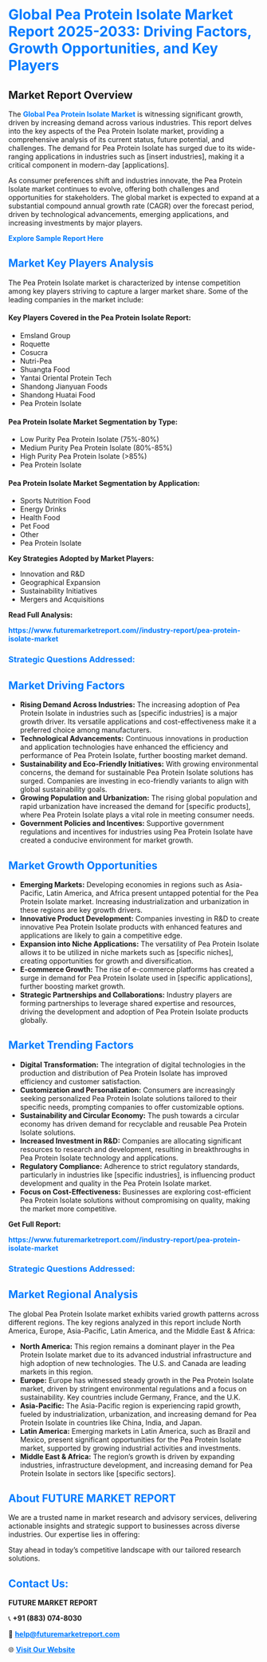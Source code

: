 <h1 style="color: #007BFF;">Global Pea Protein Isolate Market Report 2025-2033: Driving Factors, Growth Opportunities, and Key Players</h1>

<section id="overview">
<h2>Market Report Overview</h2>
<p>The <a href="https://www.futuremarketreport.com//industry-report/pea-protein-isolate-market" style="color: #007BFF; text-decoration: none;"><strong>Global Pea Protein Isolate Market</strong></a> is witnessing significant growth, driven by increasing demand across various industries. This report delves into the key aspects of the Pea Protein Isolate market, providing a comprehensive analysis of its current status, future potential, and challenges. The demand for Pea Protein Isolate has surged due to its wide-ranging applications in industries such as [insert industries], making it a critical component in modern-day [applications].</p>
<p>As consumer preferences shift and industries innovate, the Pea Protein Isolate market continues to evolve, offering both challenges and opportunities for stakeholders. The global market is expected to expand at a substantial compound annual growth rate (CAGR) over the forecast period, driven by technological advancements, emerging applications, and increasing investments by major players.</p>
</section>

<section id="overview">
<p><a href="https://www.futuremarketreport.com//request-sample/reportId=85784" style="color: #007BFF; text-decoration: none;"><strong>Explore Sample Report Here</strong></a></p>
</section>

<section id="key-players">
<h2 style="color: #007BFF;">Market Key Players Analysis</h2>
<p>The Pea Protein Isolate market is characterized by intense competition among key players striving to capture a larger market share. Some of the leading companies in the market include:</p>
<h4>Key Players Covered in the Pea Protein Isolate Report:</h4>
<ul><li>Emsland Group</li><li>Roquette</li><li>Cosucra</li><li>Nutri-Pea</li><li>Shuangta Food</li><li>Yantai Oriental Protein Tech</li><li>Shandong Jianyuan Foods</li><li>Shandong Huatai Food</li><li>Pea Protein Isolate</li></ul>
<h4>Pea Protein Isolate Market Segmentation by Type:</h4>
<ul><li>Low Purity Pea Protein Isolate (75%-80%)</li><li>Medium Purity Pea Protein Isolate (80%-85%)</li><li>High Purity Pea Protein Isolate (&gt;85%)</li><li>Pea Protein Isolate</li></ul>

<h4>Pea Protein Isolate Market Segmentation by Application:</h4>
<ul><li>Sports Nutrition Food</li><li>Energy Drinks</li><li>Health Food</li><li>Pet Food</li><li>Other</li><li>Pea Protein Isolate</li></ul>
<p><strong>Key Strategies Adopted by Market Players:</strong></p>
<ul>
<li>Innovation and R&D</li>
<li>Geographical Expansion</li>
<li>Sustainability Initiatives</li>
<li>Mergers and Acquisitions</li>
</ul>
</section>

<section>
<p><strong>Read Full Analysis: </strong></p><a href="https://www.futuremarketreport.com//industry-report/pea-protein-isolate-market" style="color: #007BFF; text-decoration: none;"><strong>https://www.futuremarketreport.com//industry-report/pea-protein-isolate-market</strong></a>
<h3 style="color: #007BFF;">Strategic Questions Addressed:</h3>
</section>

<section id="driving-factors">
<h2 style="color: #007BFF;">Market Driving Factors</h2>
<ul>
<li><strong>Rising Demand Across Industries:</strong> The increasing adoption of Pea Protein Isolate in industries such as [specific industries] is a major growth driver. Its versatile applications and cost-effectiveness make it a preferred choice among manufacturers.</li>
<li><strong>Technological Advancements:</strong> Continuous innovations in production and application technologies have enhanced the efficiency and performance of Pea Protein Isolate, further boosting market demand.</li>
<li><strong>Sustainability and Eco-Friendly Initiatives:</strong> With growing environmental concerns, the demand for sustainable Pea Protein Isolate solutions has surged. Companies are investing in eco-friendly variants to align with global sustainability goals.</li>
<li><strong>Growing Population and Urbanization:</strong> The rising global population and rapid urbanization have increased the demand for [specific products], where Pea Protein Isolate plays a vital role in meeting consumer needs.</li>
<li><strong>Government Policies and Incentives:</strong> Supportive government regulations and incentives for industries using Pea Protein Isolate have created a conducive environment for market growth.</li>
</ul>
</section>

<section id="growth-opportunities">
<h2 style="color: #007BFF;">Market Growth Opportunities</h2>
<ul>
<li><strong>Emerging Markets:</strong> Developing economies in regions such as Asia-Pacific, Latin America, and Africa present untapped potential for the Pea Protein Isolate market. Increasing industrialization and urbanization in these regions are key growth drivers.</li>
<li><strong>Innovative Product Development:</strong> Companies investing in R&D to create innovative Pea Protein Isolate products with enhanced features and applications are likely to gain a competitive edge.</li>
<li><strong>Expansion into Niche Applications:</strong> The versatility of Pea Protein Isolate allows it to be utilized in niche markets such as [specific niches], creating opportunities for growth and diversification.</li>
<li><strong>E-commerce Growth:</strong> The rise of e-commerce platforms has created a surge in demand for Pea Protein Isolate used in [specific applications], further boosting market growth.</li>
<li><strong>Strategic Partnerships and Collaborations:</strong> Industry players are forming partnerships to leverage shared expertise and resources, driving the development and adoption of Pea Protein Isolate products globally.</li>
</ul>
</section>

<section id="trending-factors">
<h2 style="color: #007BFF;">Market Trending Factors</h2>
<ul>
<li><strong>Digital Transformation:</strong> The integration of digital technologies in the production and distribution of Pea Protein Isolate has improved efficiency and customer satisfaction.</li>
<li><strong>Customization and Personalization:</strong> Consumers are increasingly seeking personalized Pea Protein Isolate solutions tailored to their specific needs, prompting companies to offer customizable options.</li>
<li><strong>Sustainability and Circular Economy:</strong> The push towards a circular economy has driven demand for recyclable and reusable Pea Protein Isolate solutions.</li>
<li><strong>Increased Investment in R&D:</strong> Companies are allocating significant resources to research and development, resulting in breakthroughs in Pea Protein Isolate technology and applications.</li>
<li><strong>Regulatory Compliance:</strong> Adherence to strict regulatory standards, particularly in industries like [specific industries], is influencing product development and quality in the Pea Protein Isolate market.</li>
<li><strong>Focus on Cost-Effectiveness:</strong> Businesses are exploring cost-efficient Pea Protein Isolate solutions without compromising on quality, making the market more competitive.</li>
</ul>
</section>

<section>
<p><strong>Get Full Report: </strong></p><a href="https://www.futuremarketreport.com//industry-report/pea-protein-isolate-market" style="color: #007BFF; text-decoration: none;"><strong>https://www.futuremarketreport.com//industry-report/pea-protein-isolate-market</strong></a>
<h3 style="color: #007BFF;">Strategic Questions Addressed:</h3>
</section>


<section id="regional-analysis">
<h2 style="color: #007BFF;">Market Regional Analysis</h2>
<p>The global Pea Protein Isolate market exhibits varied growth patterns across different regions. The key regions analyzed in this report include North America, Europe, Asia-Pacific, Latin America, and the Middle East & Africa:</p>
<ul>
<li><strong>North America:</strong> This region remains a dominant player in the Pea Protein Isolate market due to its advanced industrial infrastructure and high adoption of new technologies. The U.S. and Canada are leading markets in this region.</li>
<li><strong>Europe:</strong> Europe has witnessed steady growth in the Pea Protein Isolate market, driven by stringent environmental regulations and a focus on sustainability. Key countries include Germany, France, and the U.K.</li>
<li><strong>Asia-Pacific:</strong> The Asia-Pacific region is experiencing rapid growth, fueled by industrialization, urbanization, and increasing demand for Pea Protein Isolate in countries like China, India, and Japan.</li>
<li><strong>Latin America:</strong> Emerging markets in Latin America, such as Brazil and Mexico, present significant opportunities for the Pea Protein Isolate market, supported by growing industrial activities and investments.</li>
<li><strong>Middle East & Africa:</strong> The region’s growth is driven by expanding industries, infrastructure development, and increasing demand for Pea Protein Isolate in sectors like [specific sectors].</li>
</ul>
</section>

<footer>
<h2 style="color: #007BFF;">About FUTURE MARKET REPORT</h2>
<p>We are a trusted name in market research and advisory services, delivering actionable insights and strategic support to businesses across diverse industries. Our expertise lies in offering:</p>

<p>Stay ahead in today’s competitive landscape with our tailored research solutions.</p>

<h2 style="color: #007BFF;">Contact Us:</h2>
<p><strong>FUTURE MARKET REPORT</strong></p>
<p>📞 <strong>+91 (883) 074-8030</strong></p>
<p>📧 <strong><a href="mailto:help@futuremarketreport.com" style="color: #007BFF;">help@futuremarketreport.com</a></strong></p>
<p>🌐 <strong><a href="https://www.futuremarketreport.com/" style="color: #007BFF;">Visit Our Website</a></strong></p>
</footer>